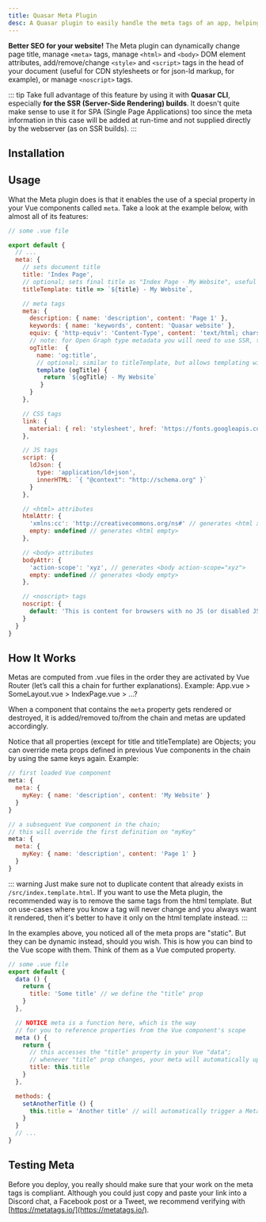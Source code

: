 ```yaml
---
title: Quasar Meta Plugin
desc: A Quasar plugin to easily handle the meta tags of an app, helping you to add SEO. It manages meta, style and script tags, html and body attributes and page titles.
---
```

**Better SEO for your website!** The Meta plugin can dynamically change page title, manage `<meta>` tags, manage `<html>` and `<body>` DOM element attributes, add/remove/change `<style>` and `<script>` tags in the head of your document (useful for CDN stylesheets or for json-ld markup, for example), or manage `<noscript>` tags.

::: tip
Take full advantage of this feature by using it with **Quasar CLI**, especially **for the SSR (Server-Side Rendering) builds**. It doesn't quite make sense to use it for SPA (Single Page Applications) too since the meta information in this case will be added at run-time and not supplied directly by the webserver (as on SSR builds).
:::

## Installation
<doc-installation plugins="Meta" />

## Usage
What the Meta plugin does is that it enables the use of a special property in your Vue components called `meta`. Take a look at the example below, with almost all of its features:

```js
// some .vue file

export default {
  // ...
  meta: {
    // sets document title
    title: 'Index Page',
    // optional; sets final title as "Index Page - My Website", useful for multiple level meta
    titleTemplate: title => `${title} - My Website`,

    // meta tags
    meta: {
      description: { name: 'description', content: 'Page 1' },
      keywords: { name: 'keywords', content: 'Quasar website' },
      equiv: { 'http-equiv': 'Content-Type', content: 'text/html; charset=UTF-8' },
      // note: for Open Graph type metadata you will need to use SSR, to ensure page is rendered by the server
      ogTitle:  { 
        name: 'og:title', 
        // optional; similar to titleTemplate, but allows templating with other meta properties
        template (ogTitle) {  
          return `${ogTitle} - My Website`
         }
      }
    },

    // CSS tags
    link: {
      material: { rel: 'stylesheet', href: 'https://fonts.googleapis.com/icon?family=Material+Icons' }
    },

    // JS tags
    script: {
      ldJson: {
        type: 'application/ld+json',
        innerHTML: `{ "@context": "http://schema.org" }`
      }
    },

    // <html> attributes
    htmlAttr: {
      'xmlns:cc': 'http://creativecommons.org/ns#' // generates <html xmlns:cc="http://creativecommons.org/ns#">,
      empty: undefined // generates <html empty>
    },

    // <body> attributes
    bodyAttr: {
      'action-scope': 'xyz', // generates <body action-scope="xyz">
      empty: undefined // generates <body empty>
    },

    // <noscript> tags
    noscript: {
      default: 'This is content for browsers with no JS (or disabled JS)'
    }
  }
}
```

## How It Works
Metas are computed from .vue files in the order they are activated by Vue Router (let’s call this a chain for further explanations). Example: App.vue > SomeLayout.vue > IndexPage.vue > …?

When a component that contains the `meta` property gets rendered or destroyed, it is added/removed to/from the chain and metas are updated accordingly.

Notice that all properties (except for title and titleTemplate) are Objects; you can override meta props defined in previous Vue components in the chain by using the same keys again. Example:

```js
// first loaded Vue component
meta: {
  meta: {
    myKey: { name: 'description', content: 'My Website' }
  }
}

// a subsequent Vue component in the chain;
// this will override the first definition on "myKey"
meta: {
  meta: {
    myKey: { name: 'description', content: 'Page 1' }
  }
}
```

::: warning
Just make sure not to duplicate content that already exists in `/src/index.template.html`. If you want to use the Meta plugin, the recommended way is to remove the same tags from the html template. But on use-cases where you know a tag will never change and you always want it rendered, then it's better to have it only on the html template instead.
:::

In the examples above, you noticed all of the meta props are "static". But they can be dynamic instead, should you wish. This is how you can bind to the Vue scope with them. Think of them as a Vue computed property.

```js
// some .vue file
export default {
  data () {
    return {
      title: 'Some title' // we define the "title" prop
    }
  },

  // NOTICE meta is a function here, which is the way
  // for you to reference properties from the Vue component's scope
  meta () {
    return {
      // this accesses the "title" property in your Vue "data";
      // whenever "title" prop changes, your meta will automatically update
      title: this.title
    }
  },

  methods: {
    setAnotherTitle () {
      this.title = 'Another title' // will automatically trigger a Meta update due to the binding
    }
  }
  // ...
}
```

## Testing Meta
Before you deploy, you really should make sure that your work on the meta tags is compliant. Although you could just copy and paste your link into a Discord chat, a Facebook post or a Tweet, we recommend verifying with [https://metatags.io/](https://metatags.io/).
